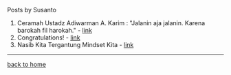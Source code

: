 Posts by Susanto

1. Ceramah Ustadz Adiwarman A. Karim : "Jalanin aja jalanin. Karena barokah fil harokah." - [link](/p/aak)
2. Congratulations! - [link](/p/810)
3. Nasib Kita Tergantung Mindset Kita - [link](/p/nktmk)

---

[back to home](/)
